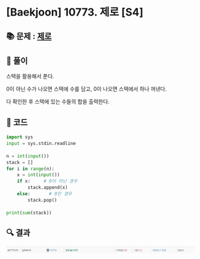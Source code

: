 # [Baekjoon] 10773. 제로 [S4]

## 📚 문제 : [제로](https://www.acmicpc.net/problem/10773)

## 📖 풀이

스택을 활용해서 푼다.

0이 아닌 수가 나오면 스택에 수를 담고, 0이 나오면 스택에서 하나 꺼낸다.

다 확인한 후 스택에 있는 수들의 합을 출력한다.

## 📒 코드

```python
import sys
input = sys.stdin.readline

n = int(input())
stack = []
for i in range(n):
    x = int(input())
    if x:     # 0이 아닌 경우
        stack.append(x)
    else:       # 0인 경우
        stack.pop()

print(sum(stack))
```

## 🔍 결과

![image-20220728002835025](README.assets/image-20220728002835025.png)